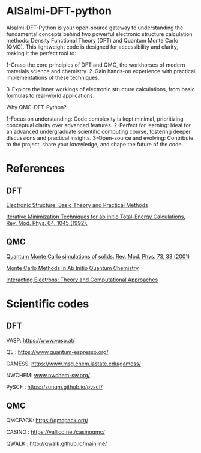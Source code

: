 #  AlSalmi-DFT-python

Alsalmi-DFT-Python is your open-source gateway to understanding the fundamental concepts behind two powerful electronic structure calculation methods: Density Functional Theory (DFT) and Quantum Monte Carlo (QMC). This lightweight code is designed for accessibility and clarity, making it the perfect tool to:

1-Grasp the core principles of DFT and QMC, the workhorses of modern materials science and chemistry.
2-Gain hands-on experience with practical implementations of these techniques.

3-Explore the inner workings of electronic structure calculations, from basic formulas to real-world applications.

Why QMC-DFT-Python?

1-Focus on understanding: Code complexity is kept minimal, prioritizing conceptual clarity over advanced features.
2-Perfect for learning: Ideal for an advanced undergraduate scientific computing course, fostering deeper discussions and practical insights.
3-Open-source and evolving: Contribute to the project, share your knowledge, and shape the future of the code.


# References
## DFT
[Electronic Structure: Basic Theory and Practical Methods](https://www.amazon.com/Electronic-Structure-Theory-Practical-Methods/dp/0521534402)

[Iterative Minimization Techniques for ab initio Total-Energy Calculations, Rev. Mod. Phys. 64, 1045 (1992).](https://journals.aps.org/rmp/pdf/10.1103/RevModPhys.64.1045)
## QMC
[Quantum Monte Carlo simulations of solids. Rev. Mod. Phys. 73, 33 (2001)](https://journals.aps.org/rmp/abstract/10.1103/RevModPhys.73.33)

[Monte Carlo Methods In Ab Initio Quantum Chemistry](https://www.amazon.com/Methods-Quantum-Chemistry-Scientific-Lecture/dp/9810203225)

[Interacting Electrons: Theory and Computational Approaches](https://www.amazon.com/Interacting-Electrons-Theory-Computational-Approaches/dp/0521871506)

# Scientific codes
## DFT
VASP: https://www.vasp.at/ 

QE  : https://www.quantum-espresso.org/ 

GAMESS: https://www.msg.chem.iastate.edu/gamess/

NWCHEM: www.nwchem-sw.org/

PySCF : https://sunqm.github.io/pyscf/

## QMC
QMCPACK: https://qmcpack.org/

CASINO : https://vallico.net/casinoqmc/

QWALK  : http://qwalk.github.io/mainline/

